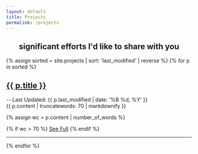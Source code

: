 ```yaml
---
layout: default
title: Projects
permalink: /projects
---
```

<h2 style="text-align: center">significant efforts I'd like to share with you</h2>

{% assign sorted = site.projects | sort: 'last_modified' | reverse %}
{% for p in sorted %}
<div class="index_item_title">
<h2 class="no_break_title inline"><a href="{{ p.url }}">{{ p.title }}</a></h2>
<div class="metadata inline">-- Last Updated: {{ p.last_modified | date: '%B %d, %Y' }}</div>
</div>
{{ p.content | truncatewords: 70 | markdownify }}

{% assign wc = p.content | number_of_words %}

{% if wc > 70 %}
<a href="{{ p.url }}">See Full</a>
{% endif %}
<hr>
{% endfor %}
